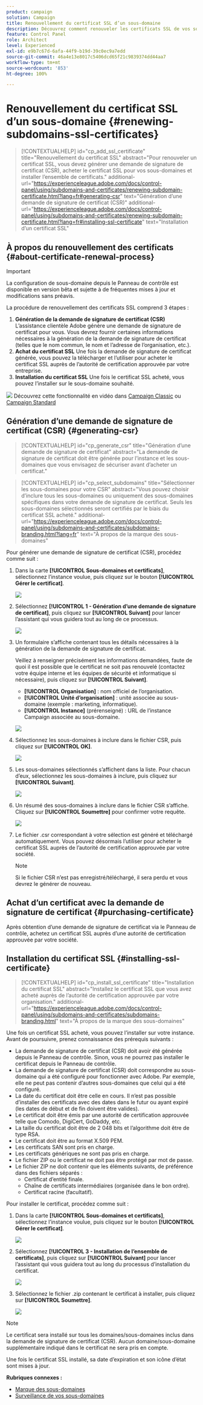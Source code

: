```yaml
---
product: campaign
solution: Campaign
title: Renouvellement du certificat SSL d’un sous-domaine
description: Découvrez comment renouveler les certificats SSL de vos sous-domaines
feature: Control Panel
role: Architect
level: Experienced
exl-id: e9b7c67d-6afa-44f9-b19d-39c0ec9a7edd
source-git-commit: 46a4e13e8017c5406dcd65f21c9839374dd44aa7
workflow-type: tm+mt
source-wordcount: '853'
ht-degree: 100%

---
```


# Renouvellement du certificat SSL d’un sous-domaine {#renewing-subdomains-ssl-certificates}

>[!CONTEXTUALHELP]
>id="cp_add_ssl_certificate"
>title="Renouvellement du certificat SSL"
>abstract="Pour renouveler un certificat SSL, vous devez générer une demande de signature de certificat (CSR), acheter le certificat SSL pour vos sous-domaines et installer l’ensemble de certificats."
>additional-url="https://experienceleague.adobe.com/docs/control-panel/using/subdomains-and-certificates/renewing-subdomain-certificate.html?lang=fr#generating-csr" text="Génération dʼune demande de signature de certificat (CSR)"
>additional-url="https://experienceleague.adobe.com/docs/control-panel/using/subdomains-and-certificates/renewing-subdomain-certificate.html?lang=fr#installing-ssl-certificate" text="Installation dʼun certificat SSL"

## À propos du renouvellement des certificats {#about-certificate-renewal-process}

>[!IMPORTANT]
>
>La configuration de sous-domaine depuis le Panneau de contrôle est disponible en version bêta et sujette à de fréquentes mises à jour et modifications sans préavis.

La procédure de renouvellement des certificats SSL comprend 3 étapes :

1. **Génération de la demande de signature de certificat (CSR)**
L’assistance clientèle Adobe génère une demande de signature de certificat pour vous. Vous devrez fournir certaines informations nécessaires à la génération de la demande de signature de certificat (telles que le nom commun, le nom et l’adresse de l’organisation, etc.).
1. **Achat du certificat SSL**
Une fois la demande de signature de certificat générée, vous pouvez la télécharger et l’utiliser pour acheter le certificat SSL auprès de l’autorité de certification approuvée par votre entreprise.
1. **Installation du certificat SSL**
Une fois le certificat SSL acheté, vous pouvez l’installer sur le sous-domaine souhaité.

![](assets/do-not-localize/how-to-video.png) Découvrez cette fonctionnalité en vidéo dans [Campaign Classic](https://experienceleague.adobe.com/docs/campaign-classic-learn/control-panel/subdomains-and-certificates/adding-ssl-certificates.html?lang=fr#subdomains-and-certificates) ou [Campaign Standard](https://experienceleague.adobe.com/docs/campaign-standard-learn/control-panel/subdomains-and-certificates/adding-ssl-certificates.html?lang=fr#adding-ssl-certificates)

## Génération d’une demande de signature de certificat (CSR) {#generating-csr}

>[!CONTEXTUALHELP]
>id="cp_generate_csr"
>title="Génération dʼune demande de signature de certificat"
>abstract="La demande de signature de certificat doit être générée pour l’instance et les sous-domaines que vous envisagez de sécuriser avant d’acheter un certificat."

>[!CONTEXTUALHELP]
>id="cp_select_subdomains"
>title="Sélectionner les sous-domaines pour votre CSR"
>abstract="Vous pouvez choisir d’inclure tous les sous-domaines ou uniquement des sous-domaines spécifiques dans votre demande de signature de certificat. Seuls les sous-domaines sélectionnés seront certifiés par le biais du certificat SSL acheté."
>additional-url="https://experienceleague.adobe.com/docs/control-panel/using/subdomains-and-certificates/subdomains-branding.html?lang=fr" text="À propos de la marque des sous-domaines"

Pour générer une demande de signature de certificat (CSR), procédez comme suit :

1. Dans la carte **[!UICONTROL Sous-domaines et certificats]**, sélectionnez l’instance voulue, puis cliquez sur le bouton **[!UICONTROL Gérer le certificat]**.

   ![](assets/renewal1.png)

1. Sélectionnez **[!UICONTROL 1 - Génération d’une demande de signature de certificat]**, puis cliquez sur **[!UICONTROL Suivant]** pour lancer l’assistant qui vous guidera tout au long de ce processus.

   ![](assets/renewal2.png)

1. Un formulaire s’affiche contenant tous les détails nécessaires à la génération de la demande de signature de certificat.

   Veillez à renseigner précisément les informations demandées, faute de quoi il est possible que le certificat ne soit pas renouvelé (contactez votre équipe interne et les équipes de sécurité et informatique si nécessaire), puis cliquez sur **[!UICONTROL Suivant]**.

   * **[!UICONTROL Organisation]** : nom officiel de l’organisation.
   * **[!UICONTROL Unité d’organisation]** : unité associée au sous-domaine (exemple : marketing, informatique).
   * **[!UICONTROL Instance]** (prérenseigné) : URL de l’instance Campaign associée au sous-domaine.

   ![](assets/renewal3.png)

1. Sélectionnez les sous-domaines à inclure dans le fichier CSR, puis cliquez sur **[!UICONTROL OK]**.

   ![](assets/renewal4.png)

1. Les sous-domaines sélectionnés s’affichent dans la liste. Pour chacun d’eux, sélectionnez les sous-domaines à inclure, puis cliquez sur **[!UICONTROL Suivant]**.

   ![](assets/renewal5.png)

1. Un résumé des sous-domaines à inclure dans le fichier CSR s’affiche. Cliquez sur **[!UICONTROL Soumettre]** pour confirmer votre requête.

   ![](assets/renewal6.png)

1. Le fichier .csr correspondant à votre sélection est généré et téléchargé automatiquement. Vous pouvez désormais l’utiliser pour acheter le certificat SSL auprès de l’autorité de certification approuvée par votre société.

   >[!NOTE]
   >
   >Si le fichier CSR n’est pas enregistré/téléchargé, il sera perdu et vous devrez le générer de nouveau.

## Achat d’un certificat avec la demande de signature de certificat {#purchasing-certificate}

Après obtention d’une demande de signature de certificat via le Panneau de contrôle, achetez un certificat SSL auprès d’une autorité de certification approuvée par votre société.

## Installation du certificat SSL {#installing-ssl-certificate}

>[!CONTEXTUALHELP]
>id="cp_install_ssl_certificate"
>title="Installation du certificat SSL"
>abstract="Installez le certificat SSL que vous avez acheté auprès de lʼautorité de certification approuvée par votre organisation."
>additional-url="https://experienceleague.adobe.com/docs/control-panel/using/subdomains-and-certificates/subdomains-branding.html" text="À propos de la marque des sous-domaines"

Une fois un certificat SSL acheté, vous pouvez l’installer sur votre instance. Avant de poursuivre, prenez connaissance des prérequis suivants :

* La demande de signature de certificat (CSR) doit avoir été générée depuis le Panneau de contrôle. Sinon, vous ne pourrez pas installer le certificat depuis le Panneau de contrôle.
* La demande de signature de certificat (CSR) doit correspondre au sous-domaine qui a été configuré pour fonctionner avec Adobe. Par exemple, elle ne peut pas contenir d’autres sous-domaines que celui qui a été configuré.
* La date du certificat doit être celle en cours. Il n’est pas possible d’installer des certificats avec des dates dans le futur ou ayant expiré (les dates de début et de fin doivent être valides).
* Le certificat doit être émis par une autorité de certification approuvée telle que Comodo, DigiCert, GoDaddy, etc.
* La taille du certificat doit être de 2 048 bits et l’algorithme doit être de type RSA.
* Le certificat doit être au format X.509 PEM.
* Les certificats SAN sont pris en charge.
* Les certificats génériques ne sont pas pris en charge.
* Le fichier ZIP ou le certificat ne doit pas être protégé par mot de passe.
* Le fichier ZIP ne doit contenir que les éléments suivants, de préférence dans des fichiers séparés :
   * Certificat d’entité finale.
   * Chaîne de certificats intermédiaires (organisée dans le bon ordre).
   * Certificat racine (facultatif).

Pour installer le certificat, procédez comme suit :

1. Dans la carte **[!UICONTROL Sous-domaines et certificats]**, sélectionnez l’instance voulue, puis cliquez sur le bouton **[!UICONTROL Gérer le certificat]**.

   ![](assets/renewal1.png)

1. Sélectionnez **[!UICONTROL 3 - Installation de l’ensemble de certificats]**, puis cliquez sur **[!UICONTROL Suivant]** pour lancer l’assistant qui vous guidera tout au long du processus d’installation du certificat.

   ![](assets/install1.png)

1. Sélectionnez le fichier .zip contenant le certificat à installer, puis cliquez sur **[!UICONTROL Soumettre]**.

   ![](assets/install2.png)

>[!NOTE]
>
>Le certificat sera installé sur tous les domaines/sous-domaines inclus dans la demande de signature de certificat (CSR). Aucun domaine/sous-domaine supplémentaire indiqué dans le certificat ne sera pris en compte.

Une fois le certificat SSL installé, sa date d’expiration et son icône d’état sont mises à jour.

**Rubriques connexes :**

* [Marque des sous-domaines](../../subdomains-certificates/using/subdomains-branding.md)
* [Surveillance de vos sous-domaines](../../subdomains-certificates/using/monitoring-subdomains.md)
